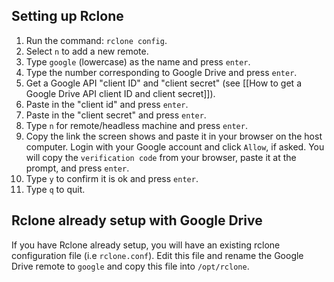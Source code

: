 ## Setting up Rclone

1. Run the command: `rclone config`. 
1. Select `n` to add a new remote. 
1. Type `google` (lowercase) as the name and press `enter`.
1. Type the number corresponding to Google Drive and press `enter`. 
1. Get a Google API "client ID" and "client secret" (see [[How to get a Google Drive API client ID and client secret]]).
1. Paste in the "client id" and press `enter`.
1. Paste in the "client secret" and press `enter`.
1. Type `n` for remote/headless machine and press `enter`.
1. Copy the link the screen shows and paste it in your browser on the host computer. Login with your Google account and click `Allow`, if asked. You will copy the `verification code` from your browser, paste it at the prompt, and press `enter`.
1. Type `y` to confirm it is ok and press `enter`. 
1. Type `q` to quit.


## Rclone already setup with Google Drive
If you have Rclone already setup, you will have an existing rclone configuration file (i.e `rclone.conf`). Edit this file and rename the Google Drive remote to `google` and copy this file into `/opt/rclone`.

